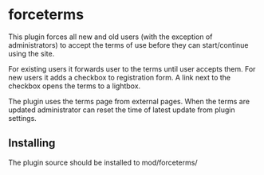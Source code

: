 forceterms
===============

This plugin forces all new and old users (with the exception
of administrators) to accept the terms of use before they can
start/continue using the site.

For existing users it forwards user to the terms until user
accepts them. For new users it adds a checkbox to registration
form. A link next to the checkbox opens the terms to a lightbox.

The plugin uses the terms page from external pages. When the
terms are updated administrator can reset the time of latest
update from plugin settings.


Installing
-------------

The plugin source should be installed to mod/forceterms/